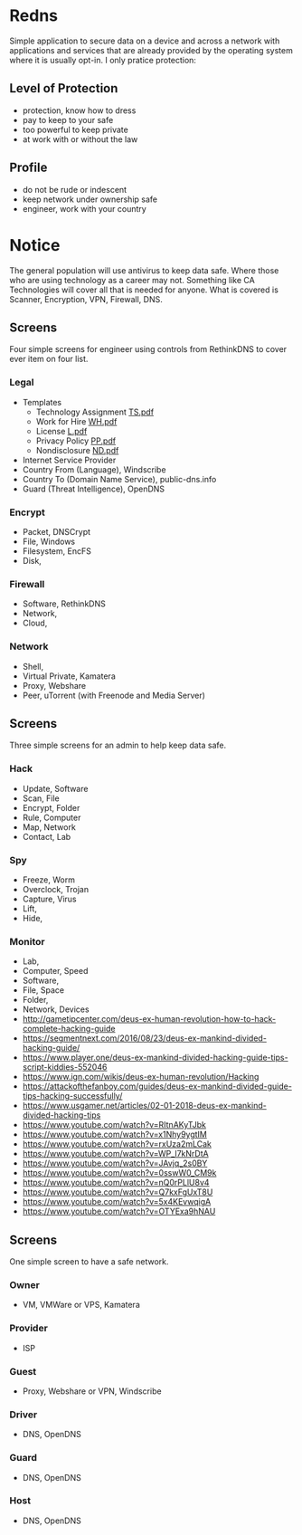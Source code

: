 # Redns
Simple application to secure data on a device and across a network with applications and services that are already provided by the operating system where it is usually opt-in. I only pratice protection:

## Level of Protection
- protection, know how to dress
- pay to keep to your safe
- too powerful to keep private
- at work with or without the law

## Profile
- do not be rude or indescent
- keep network under ownership safe
- engineer, work with your country

# Notice
The general population will use antivirus to keep data safe. 
Where those who are using technology as a career may not. 
Something like CA Technologies will cover all that is needed for anyone. 
What is covered is Scanner, Encryption, VPN, Firewall, DNS.

## Screens
Four simple screens for engineer using controls from RethinkDNS to cover ever item on four list.

### Legal 
* Templates
  * Technology Assignment [TS.pdf](https://github.com/abakasam/redns/files/6720187/TS.pdf)
  * Work for Hire [WH.pdf](https://github.com/abakasam/redns/files/6720189/WH.pdf)
  * License [L.pdf](https://github.com/abakasam/redns/files/6720190/L.pdf)
  * Privacy Policy [PP.pdf](https://github.com/abakasam/redns/files/6720191/PP.pdf)
  * Nondisclosure [ND.pdf](https://github.com/abakasam/redns/files/6720192/ND.pdf)
* Internet Service Provider
* Country From (Language), Windscribe
* Country To (Domain Name Service), public-dns.info
* Guard (Threat Intelligence), OpenDNS

### Encrypt
* Packet, DNSCrypt
* File, Windows
* Filesystem, EncFS
* Disk, 

### Firewall
* Software, RethinkDNS
* Network, 
* Cloud, 

### Network
* Shell, 
* Virtual Private, Kamatera
* Proxy, Webshare
* Peer, uTorrent (with Freenode and Media Server)

## Screens
Three simple screens for an admin to help keep data safe.

### Hack
* Update, Software
* Scan, File
* Encrypt, Folder
* Rule, Computer
* Map, Network
* Contact, Lab

### Spy
* Freeze, Worm
* Overclock, Trojan
* Capture, Virus
* Lift, 
* Hide, 

### Monitor
* Lab,
* Computer, Speed
* Software,
* File, Space
* Folder, 
* Network, Devices
* http://gametipcenter.com/deus-ex-human-revolution-how-to-hack-complete-hacking-guide
* https://segmentnext.com/2016/08/23/deus-ex-mankind-divided-hacking-guide/
* https://www.player.one/deus-ex-mankind-divided-hacking-guide-tips-script-kiddies-552046
* https://www.ign.com/wikis/deus-ex-human-revolution/Hacking
* https://attackofthefanboy.com/guides/deus-ex-mankind-divided-guide-tips-hacking-successfully/
* https://www.usgamer.net/articles/02-01-2018-deus-ex-mankind-divided-hacking-tips
* https://www.youtube.com/watch?v=RItnAKyTJbk
* https://www.youtube.com/watch?v=x1Nhy9ygtIM
* https://www.youtube.com/watch?v=rxUza2mLCak
* https://www.youtube.com/watch?v=WP_l7kNrDtA
* https://www.youtube.com/watch?v=JAvjq_2s0BY
* https://www.youtube.com/watch?v=0sswW0_CM9k
* https://www.youtube.com/watch?v=nQ0rPLlU8v4
* https://www.youtube.com/watch?v=Q7kxFgUxT8U
* https://www.youtube.com/watch?v=5x4KEvwqigA
* https://www.youtube.com/watch?v=OTYExa9hNAU

## Screens
One simple screen to have a safe network.

### Owner
* VM, VMWare or VPS, Kamatera

### Provider
* ISP

### Guest
* Proxy, Webshare or VPN, Windscribe

### Driver
* DNS, OpenDNS

### Guard
* DNS, OpenDNS

### Host
* DNS, OpenDNS
